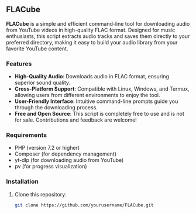 ## FLACube

**FLACube** is a simple and efficient command-line tool for downloading audio from YouTube videos in high-quality FLAC format. Designed for music enthusiasts, this script extracts audio tracks and saves them directly to your preferred directory, making it easy to build your audio library from your favorite YouTube content.

### Features

- **High-Quality Audio**: Downloads audio in FLAC format, ensuring superior sound quality.
- **Cross-Platform Support**: Compatible with Linux, Windows, and Termux, allowing users from different environments to enjoy the tool.
- **User-Friendly Interface**: Intuitive command-line prompts guide you through the downloading process.
- **Free and Open Source**: This script is completely free to use and is not for sale. Contributions and feedback are welcome!

### Requirements

- PHP (version 7.2 or higher)
- Composer (for dependency management)
- yt-dlp (for downloading audio from YouTube)
- pv (for progress visualization)

### Installation

1. Clone this repository:
   ```bash
   git clone https://github.com/yourusername/FLACube.git
